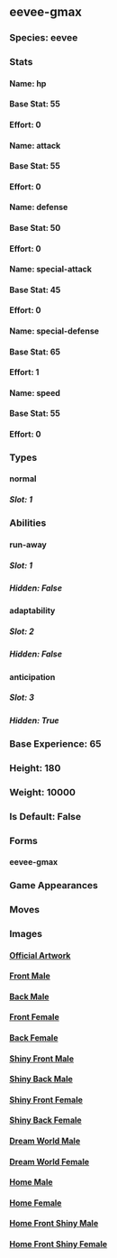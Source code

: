 ## eevee-gmax
### Species: eevee
### Stats
#### Name: hp
#### Base Stat: 55
#### Effort: 0
#### Name: attack
#### Base Stat: 55
#### Effort: 0
#### Name: defense
#### Base Stat: 50
#### Effort: 0
#### Name: special-attack
#### Base Stat: 45
#### Effort: 0
#### Name: special-defense
#### Base Stat: 65
#### Effort: 1
#### Name: speed
#### Base Stat: 55
#### Effort: 0
### Types
#### normal
##### Slot: 1
### Abilities
#### run-away
##### Slot: 1
##### Hidden: False
#### adaptability
##### Slot: 2
##### Hidden: False
#### anticipation
##### Slot: 3
##### Hidden: True
### Base Experience: 65
### Height: 180
### Weight: 10000
### Is Default: False
### Forms
#### eevee-gmax
### Game Appearances
### Moves
### Images
#### [Official Artwork](https://raw.githubusercontent.com/PokeAPI/sprites/master/sprites/pokemon/other/official-artwork/10196.png)
#### [Front Male](https://raw.githubusercontent.com/PokeAPI/sprites/master/sprites/pokemon/10196.png)
#### [Back Male](https://raw.githubusercontent.com/PokeAPI/sprites/master/sprites/pokemon/back/10196.png)
#### [Front Female](None)
#### [Back Female](None)
#### [Shiny Front Male](https://raw.githubusercontent.com/PokeAPI/sprites/master/sprites/pokemon/shiny/10196.png)
#### [Shiny Back Male](https://raw.githubusercontent.com/PokeAPI/sprites/master/sprites/pokemon/back/10196.png)
#### [Shiny Front Female](None)
#### [Shiny Back Female](None)
#### [Dream World Male](None)
#### [Dream World Female](None)
#### [Home Male](https://raw.githubusercontent.com/PokeAPI/sprites/master/sprites/pokemon/other/home/10196.png)
#### [Home Female](None)
#### [Home Front Shiny Male](https://raw.githubusercontent.com/PokeAPI/sprites/master/sprites/pokemon/other/home/shiny/10196.png)
#### [Home Front Shiny Female](None)